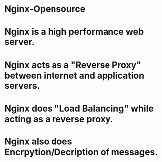# Nginx-Opensource
# Nginx is a high performance web server.
# Nginx acts as a "Reverse Proxy" between internet and application servers.  
# Nginx does "Load Balancing" while acting as a reverse proxy.
# Nginx also does Encrpytion/Decription of messages.